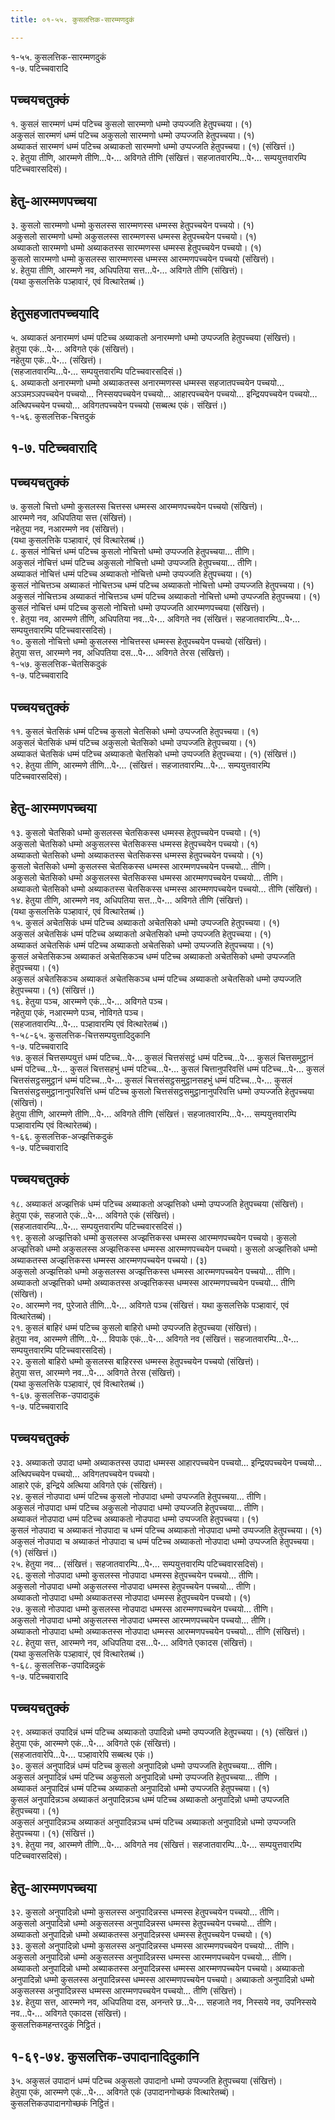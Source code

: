 ```yaml
---
title: ०१-५५. कुसलत्तिक-सारम्मणदुकं

---
```

१-५५. कुसलत्तिक-सारम्मणदुकं  
१-७. पटिच्चवारादि  


## पच्चयचतुक्कं

१. कुसलं सारम्मणं धम्मं पटिच्च कुसलो सारम्मणो धम्मो उप्पज्जति हेतुपच्चया। (१)  
अकुसलं सारम्मणं धम्मं पटिच्च अकुसलो सारम्मणो धम्मो उप्पज्जति हेतुपच्चया। (१)  
अब्याकतं सारम्मणं धम्मं पटिच्च अब्याकतो सारम्मणो धम्मो उप्पज्जति हेतुपच्चया। (१) (संखित्तं।)  
२. हेतुया तीणि, आरम्मणे तीणि…पे॰… अविगते तीणि (संखित्तं। सहजातवारम्पि…पे॰… सम्पयुत्तवारम्पि पटिच्चवारसदिसं)।  


## हेतु-आरम्मणपच्चया

३. कुसलो सारम्मणो धम्मो कुसलस्स सारम्मणस्स धम्मस्स हेतुपच्चयेन पच्चयो। (१)  
अकुसलो सारम्मणो धम्मो अकुसलस्स सारम्मणस्स धम्मस्स हेतुपच्चयेन पच्चयो। (१)  
अब्याकतो सारम्मणो धम्मो अब्याकतस्स सारम्मणस्स धम्मस्स हेतुपच्चयेन पच्चयो। (१)  
कुसलो सारम्मणो धम्मो कुसलस्स सारम्मणस्स धम्मस्स आरम्मणपच्चयेन पच्चयो (संखित्तं)।  
४. हेतुया तीणि, आरम्मणे नव, अधिपतिया सत्त…पे॰… अविगते तीणि (संखित्तं)।  
(यथा कुसलत्तिके पञ्हावारं, एवं वित्थारेतब्बं।)  


## हेतुसहजातपच्चयादि

५. अब्याकतं अनारम्मणं धम्मं पटिच्च अब्याकतो अनारम्मणो धम्मो उप्पज्जति हेतुपच्चया (संखित्तं)।  
हेतुया एकं…पे॰… अविगते एकं (संखित्तं)।  
नहेतुया एकं…पे॰… (संखित्तं)।  
(सहजातवारम्पि…पे॰… सम्पयुत्तवारम्पि पटिच्चवारसदिसं।)  
६. अब्याकतो अनारम्मणो धम्मो अब्याकतस्स अनारम्मणस्स धम्मस्स सहजातपच्चयेन पच्चयो… अञ्ञमञ्ञपच्चयेन पच्चयो… निस्सयपच्चयेन पच्चयो… आहारपच्चयेन पच्चयो… इन्द्रियपच्चयेन पच्चयो… अत्थिपच्चयेन पच्चयो… अविगतपच्चयेन पच्चयो (सब्बत्थ एकं। संखित्तं।)  
१-५६. कुसलत्तिक-चित्तदुकं  


## १-७. पटिच्चवारादि



## पच्चयचतुक्कं

७. कुसलो चित्तो धम्मो कुसलस्स चित्तस्स धम्मस्स आरम्मणपच्चयेन पच्चयो (संखित्तं)।  
आरम्मणे नव, अधिपतिया सत्त (संखित्तं)।  
नहेतुया नव, नआरम्मणे नव (संखित्तं)।  
(यथा कुसलत्तिके पञ्हावारं, एवं वित्थारेतब्बं।)  
८. कुसलं नोचित्तं धम्मं पटिच्च कुसलो नोचित्तो धम्मो उप्पज्जति हेतुपच्चया… तीणि।  
अकुसलं नोचित्तं धम्मं पटिच्च अकुसलो नोचित्तो धम्मो उप्पज्जति हेतुपच्चया… तीणि।  
अब्याकतं नोचित्तं धम्मं पटिच्च अब्याकतो नोचित्तो धम्मो उप्पज्जति हेतुपच्चया। (१)  
कुसलं नोचित्तञ्च अब्याकतं नोचित्तञ्च धम्मं पटिच्च अब्याकतो नोचित्तो धम्मो उप्पज्जति हेतुपच्चया। (१)  
अकुसलं नोचित्तञ्च अब्याकतं नोचित्तञ्च धम्मं पटिच्च अब्याकतो नोचित्तो धम्मो उप्पज्जति हेतुपच्चया। (१)  
कुसलं नोचित्तं धम्मं पटिच्च कुसलो नोचित्तो धम्मो उप्पज्जति आरम्मणपच्चया (संखित्तं)।  
९. हेतुया नव, आरम्मणे तीणि, अधिपतिया नव…पे॰… अविगते नव (संखित्तं। सहजातवारम्पि…पे॰… सम्पयुत्तवारम्पि पटिच्चवारसदिसं)।  
१०. कुसलो नोचित्तो धम्मो कुसलस्स नोचित्तस्स धम्मस्स हेतुपच्चयेन पच्चयो (संखित्तं)।  
हेतुया सत्त, आरम्मणे नव, अधिपतिया दस…पे॰… अविगते तेरस (संखित्तं)।  
१-५७. कुसलत्तिक-चेतसिकदुकं  
१-७. पटिच्चवारादि  


## पच्चयचतुक्कं

११. कुसलं चेतसिकं धम्मं पटिच्च कुसलो चेतसिको धम्मो उप्पज्जति हेतुपच्चया। (१)  
अकुसलं चेतसिकं धम्मं पटिच्च अकुसलो चेतसिको धम्मो उप्पज्जति हेतुपच्चया। (१)  
अब्याकतं चेतसिकं धम्मं पटिच्च अब्याकतो चेतसिको धम्मो उप्पज्जति हेतुपच्चया। (१) (संखित्तं।)  
१२. हेतुया तीणि, आरम्मणे तीणि…पे॰… (संखित्तं। सहजातवारम्पि…पे॰… सम्पयुत्तवारम्पि पटिच्चवारसदिसं)।  


## हेतु-आरम्मणपच्चया

१३. कुसलो चेतसिको धम्मो कुसलस्स चेतसिकस्स धम्मस्स हेतुपच्चयेन पच्चयो। (१)  
अकुसलो चेतसिको धम्मो अकुसलस्स चेतसिकस्स धम्मस्स हेतुपच्चयेन पच्चयो। (१)  
अब्याकतो चेतसिको धम्मो अब्याकतस्स चेतसिकस्स धम्मस्स हेतुपच्चयेन पच्चयो। (१)  
कुसलो चेतसिको धम्मो कुसलस्स चेतसिकस्स धम्मस्स आरम्मणपच्चयेन पच्चयो… तीणि।  
अकुसलो चेतसिको धम्मो अकुसलस्स चेतसिकस्स धम्मस्स आरम्मणपच्चयेन पच्चयो… तीणि।  
अब्याकतो चेतसिको धम्मो अब्याकतस्स चेतसिकस्स धम्मस्स आरम्मणपच्चयेन पच्चयो… तीणि (संखित्तं)।  
१४. हेतुया तीणि, आरम्मणे नव, अधिपतिया सत्त…पे॰… अविगते तीणि (संखित्तं)।  
(यथा कुसलत्तिके पञ्हावारं, एवं वित्थारेतब्बं।)  
१५. कुसलं अचेतसिकं धम्मं पटिच्च अब्याकतो अचेतसिको धम्मो उप्पज्जति हेतुपच्चया। (१)  
अकुसलं अचेतसिकं धम्मं पटिच्च अब्याकतो अचेतसिको धम्मो उप्पज्जति हेतुपच्चया। (१)  
अब्याकतं अचेतसिकं धम्मं पटिच्च अब्याकतो अचेतसिको धम्मो उप्पज्जति हेतुपच्चया। (१)  
कुसलं अचेतसिकञ्च अब्याकतं अचेतसिकञ्च धम्मं पटिच्च अब्याकतो अचेतसिको धम्मो उप्पज्जति हेतुपच्चया। (१)  
अकुसलं अचेतसिकञ्च अब्याकतं अचेतसिकञ्च धम्मं पटिच्च अब्याकतो अचेतसिको धम्मो उप्पज्जति हेतुपच्चया। (१) (संखित्तं।)  
१६. हेतुया पञ्च, आरम्मणे एकं…पे॰… अविगते पञ्च।  
नहेतुया एकं, नआरम्मणे पञ्च, नोविगते पञ्च।  
(सहजातवारम्पि…पे॰… पञ्हावारम्पि एवं वित्थारेतब्बं।)  
१-५८-६५. कुसलत्तिक-चित्तसम्पयुत्तादिदुकानि  
१-७. पटिच्चवारादि  
१७. कुसलं चित्तसम्पयुत्तं धम्मं पटिच्च…पे॰… कुसलं चित्तसंसट्ठं धम्मं पटिच्च…पे॰… कुसलं चित्तसमुट्ठानं धम्मं पटिच्च…पे॰… कुसलं चित्तसहभुं धम्मं पटिच्च…पे॰… कुसलं चित्तानुपरिवत्तिं धम्मं पटिच्च…पे॰… कुसलं चित्तसंसट्ठसमुट्ठानं धम्मं पटिच्च…पे॰… कुसलं चित्तसंसट्ठसमुट्ठानसहभुं धम्मं पटिच्च…पे॰… कुसलं चित्तसंसट्ठसमुट्ठानानुपरिवत्तिं धम्मं पटिच्च कुसलो चित्तसंसट्ठसमुट्ठानानुपरिवत्ति धम्मो उप्पज्जति हेतुपच्चया (संखित्तं)।  
हेतुया तीणि, आरम्मणे तीणि…पे॰… अविगते तीणि (संखित्तं। सहजातवारम्पि…पे॰… सम्पयुत्तवारम्पि पञ्हावारम्पि एवं वित्थारेतब्बं)।  
१-६६. कुसलत्तिक-अज्झत्तिकदुकं  
१-७. पटिच्चवारादि  


## पच्चयचतुक्कं

१८. अब्याकतं अज्झत्तिकं धम्मं पटिच्च अब्याकतो अज्झत्तिको धम्मो उप्पज्जति हेतुपच्चया (संखित्तं)।  
हेतुया एकं, सहजाते एकं…पे॰… अविगते एकं (संखित्तं)।  
(सहजातवारम्पि…पे॰… सम्पयुत्तवारम्पि पटिच्चवारसदिसं।)  
१९. कुसलो अज्झत्तिको धम्मो कुसलस्स अज्झत्तिकस्स धम्मस्स आरम्मणपच्चयेन पच्चयो। कुसलो अज्झत्तिको धम्मो अकुसलस्स अज्झत्तिकस्स धम्मस्स आरम्मणपच्चयेन पच्चयो। कुसलो अज्झत्तिको धम्मो अब्याकतस्स अज्झत्तिकस्स धम्मस्स आरम्मणपच्चयेन पच्चयो। (३)  
अकुसलो अज्झत्तिको धम्मो अकुसलस्स अज्झत्तिकस्स धम्मस्स आरम्मणपच्चयेन पच्चयो… तीणि।  
अब्याकतो अज्झत्तिको धम्मो अब्याकतस्स अज्झत्तिकस्स धम्मस्स आरम्मणपच्चयेन पच्चयो… तीणि (संखित्तं)।  
२०. आरम्मणे नव, पुरेजाते तीणि…पे॰… अविगते पञ्च (संखित्तं। यथा कुसलत्तिके पञ्हावारं, एवं वित्थारेतब्बं)।  
२१. कुसलं बाहिरं धम्मं पटिच्च कुसलो बाहिरो धम्मो उप्पज्जति हेतुपच्चया (संखित्तं)।  
हेतुया नव, आरम्मणे तीणि…पे॰… विपाके एकं…पे॰… अविगते नव (संखित्तं। सहजातवारम्पि…पे॰… सम्पयुत्तवारम्पि पटिच्चवारसदिसं)।  
२२. कुसलो बाहिरो धम्मो कुसलस्स बाहिरस्स धम्मस्स हेतुपच्चयेन पच्चयो (संखित्तं)।  
हेतुया सत्त, आरम्मणे नव…पे॰… अविगते तेरस (संखित्तं)।  
(यथा कुसलत्तिके पञ्हावारं, एवं वित्थारेतब्बं।)  
१-६७. कुसलत्तिक-उपादादुकं  
१-७. पटिच्चवारादि  


## पच्चयचतुक्कं

२३. अब्याकतो उपादा धम्मो अब्याकतस्स उपादा धम्मस्स आहारपच्चयेन पच्चयो… इन्द्रियपच्चयेन पच्चयो… अत्थिपच्चयेन पच्चयो… अविगतपच्चयेन पच्चयो।  
आहारे एकं, इन्द्रिये अत्थिया अविगते एकं (संखित्तं)।  
२४. कुसलं नोउपादा धम्मं पटिच्च कुसलो नोउपादा धम्मो उप्पज्जति हेतुपच्चया… तीणि।  
अकुसलं नोउपादा धम्मं पटिच्च अकुसलो नोउपादा धम्मो उप्पज्जति हेतुपच्चया… तीणि।  
अब्याकतं नोउपादा धम्मं पटिच्च अब्याकतो नोउपादा धम्मो उप्पज्जति हेतुपच्चया। (१)  
कुसलं नोउपादा च अब्याकतं नोउपादा च धम्मं पटिच्च अब्याकतो नोउपादा धम्मो उप्पज्जति हेतुपच्चया। (१)  
अकुसलं नोउपादा च अब्याकतं नोउपादा च धम्मं पटिच्च अब्याकतो नोउपादा धम्मो उप्पज्जति हेतुपच्चया। (१) (संखित्तं।)  
२५. हेतुया नव… (संखित्तं। सहजातवारम्पि…पे॰… सम्पयुत्तवारम्पि पटिच्चवारसदिसं)।  
२६. कुसलो नोउपादा धम्मो कुसलस्स नोउपादा धम्मस्स हेतुपच्चयेन पच्चयो… तीणि।  
अकुसलो नोउपादा धम्मो अकुसलस्स नोउपादा धम्मस्स हेतुपच्चयेन पच्चयो… तीणि।  
अब्याकतो नोउपादा धम्मो अब्याकतस्स नोउपादा धम्मस्स हेतुपच्चयेन पच्चयो। (१)  
२७. कुसलो नोउपादा धम्मो कुसलस्स नोउपादा धम्मस्स आरम्मणपच्चयेन पच्चयो… तीणि।  
अकुसलो नोउपादा धम्मो अकुसलस्स नोउपादा धम्मस्स आरम्मणपच्चयेन पच्चयो… तीणि।  
अब्याकतो नोउपादा धम्मो अब्याकतस्स नोउपादा धम्मस्स आरम्मणपच्चयेन पच्चयो… तीणि (संखित्तं)।  
२८. हेतुया सत्त, आरम्मणे नव, अधिपतिया दस…पे॰… अविगते एकादस (संखित्तं)।  
(यथा कुसलत्तिके पञ्हावारं, एवं वित्थारेतब्बं।)  
१-६८. कुसलत्तिक-उपादिन्नदुकं  
१-७. पटिच्चवारादि  


## पच्चयचतुक्कं

२९. अब्याकतं उपादिन्नं धम्मं पटिच्च अब्याकतो उपादिन्नो धम्मो उप्पज्जति हेतुपच्चया। (१) (संखित्तं।)  
हेतुया एकं, आरम्मणे एकं…पे॰… अविगते एकं (संखित्तं)।  
(सहजातवारेपि…पे॰… पञ्हावारेपि सब्बत्थ एकं।)  
३०. कुसलं अनुपादिन्नं धम्मं पटिच्च कुसलो अनुपादिन्नो धम्मो उप्पज्जति हेतुपच्चया… तीणि।  
अकुसलं अनुपादिन्नं धम्मं पटिच्च अकुसलो अनुपादिन्नो धम्मो उप्पज्जति हेतुपच्चया… तीणि ।  
अब्याकतं अनुपादिन्नं धम्मं पटिच्च अब्याकतो अनुपादिन्नो धम्मो उप्पज्जति हेतुपच्चया। (१)  
कुसलं अनुपादिन्नञ्च अब्याकतं अनुपादिन्नञ्च धम्मं पटिच्च अब्याकतो अनुपादिन्नो धम्मो उप्पज्जति हेतुपच्चया। (१)  
अकुसलं अनुपादिन्नञ्च अब्याकतं अनुपादिन्नञ्च धम्मं पटिच्च अब्याकतो अनुपादिन्नो धम्मो उप्पज्जति हेतुपच्चया। (१) (संखित्तं।)  
३१. हेतुया नव, आरम्मणे तीणि…पे॰… अविगते नव (संखित्तं। सहजातवारम्पि…पे॰… सम्पयुत्तवारम्पि पटिच्चवारसदिसं)।  


## हेतु-आरम्मणपच्चया

३२. कुसलो अनुपादिन्नो धम्मो कुसलस्स अनुपादिन्नस्स धम्मस्स हेतुपच्चयेन पच्चयो… तीणि।  
अकुसलो अनुपादिन्नो धम्मो अकुसलस्स अनुपादिन्नस्स धम्मस्स हेतुपच्चयेन पच्चयो… तीणि।  
अब्याकतो अनुपादिन्नो धम्मो अब्याकतस्स अनुपादिन्नस्स धम्मस्स हेतुपच्चयेन पच्चयो। (१)  
३३. कुसलो अनुपादिन्नो धम्मो कुसलस्स अनुपादिन्नस्स धम्मस्स आरम्मणपच्चयेन पच्चयो… तीणि।  
अकुसलो अनुपादिन्नो धम्मो अकुसलस्स अनुपादिन्नस्स धम्मस्स आरम्मणपच्चयेन पच्चयो… तीणि।  
अब्याकतो अनुपादिन्नो धम्मो अब्याकतस्स अनुपादिन्नस्स धम्मस्स आरम्मणपच्चयेन पच्चयो। अब्याकतो अनुपादिन्नो धम्मो कुसलस्स अनुपादिन्नस्स धम्मस्स आरम्मणपच्चयेन पच्चयो। अब्याकतो अनुपादिन्नो धम्मो अकुसलस्स अनुपादिन्नस्स धम्मस्स आरम्मणपच्चयेन पच्चयो… तीणि (संखित्तं)।  
३४. हेतुया सत्त, आरम्मणे नव, अधिपतिया दस, अनन्तरे छ…पे॰… सहजाते नव, निस्सये नव, उपनिस्सये नव…पे॰… अविगते एकादस (संखित्तं)।  
कुसलत्तिकमहन्तरदुकं निट्ठितं।  


## १-६९-७४. कुसलत्तिक-उपादानादिदुकानि

३५. अकुसलं उपादानं धम्मं पटिच्च अकुसलो उपादानो धम्मो उप्पज्जति हेतुपच्चया (संखित्तं)।  
हेतुया एकं, आरम्मणे एकं…पे॰… अविगते एकं (उपादानगोच्छकं वित्थारेतब्बं)।  
कुसलत्तिकउपादानगोच्छकं निट्ठितं।  